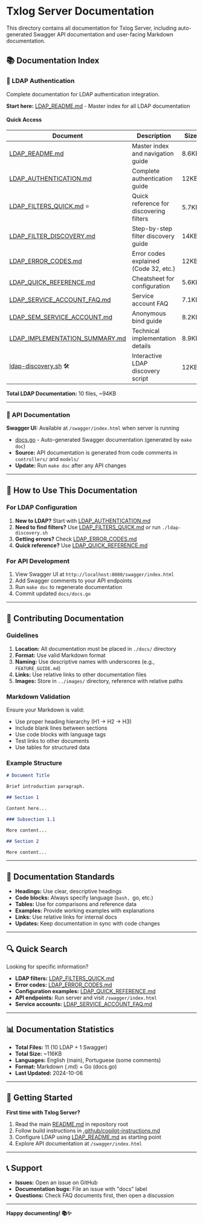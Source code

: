 # Txlog Server Documentation

This directory contains all documentation for Txlog Server, including auto-generated Swagger API documentation and user-facing Markdown documentation.

## 📚 Documentation Index

### 🔐 LDAP Authentication

Complete documentation for LDAP authentication integration.

**Start here:** [LDAP_README.md](LDAP_README.md) - Master index for all LDAP documentation

#### Quick Access

| Document | Description | Size |
|----------|-------------|------|
| [LDAP_README.md](LDAP_README.md) | Master index and navigation guide | 8.6KB |
| [LDAP_AUTHENTICATION.md](LDAP_AUTHENTICATION.md) | Complete authentication guide | 12KB |
| [LDAP_FILTERS_QUICK.md](LDAP_FILTERS_QUICK.md) ⭐ | Quick reference for discovering filters | 5.7KB |
| [LDAP_FILTER_DISCOVERY.md](LDAP_FILTER_DISCOVERY.md) | Step-by-step filter discovery guide | 14KB |
| [LDAP_ERROR_CODES.md](LDAP_ERROR_CODES.md) | Error codes explained (Code 32, etc.) | 12KB |
| [LDAP_QUICK_REFERENCE.md](LDAP_QUICK_REFERENCE.md) | Cheatsheet for configuration | 5.6KB |
| [LDAP_SERVICE_ACCOUNT_FAQ.md](LDAP_SERVICE_ACCOUNT_FAQ.md) | Service account FAQ | 7.1KB |
| [LDAP_SEM_SERVICE_ACCOUNT.md](LDAP_SEM_SERVICE_ACCOUNT.md) | Anonymous bind guide | 8.2KB |
| [LDAP_IMPLEMENTATION_SUMMARY.md](LDAP_IMPLEMENTATION_SUMMARY.md) | Technical implementation details | 8.9KB |
| [ldap-discovery.sh](ldap-discovery.sh) 🛠️ | Interactive LDAP discovery script | 12KB |

**Total LDAP Documentation:** 10 files, ~94KB

---

### 🔌 API Documentation

**Swagger UI:** Available at `/swagger/index.html` when server is running

- [docs.go](docs.go) - Auto-generated Swagger documentation (generated by `make doc`)
- **Source:** API documentation is generated from code comments in `controllers/` and `models/`
- **Update:** Run `make doc` after any API changes

---

## 📖 How to Use This Documentation

### For LDAP Configuration

1. **New to LDAP?** Start with [LDAP_AUTHENTICATION.md](LDAP_AUTHENTICATION.md)
2. **Need to find filters?** Use [LDAP_FILTERS_QUICK.md](LDAP_FILTERS_QUICK.md) or run `./ldap-discovery.sh`
3. **Getting errors?** Check [LDAP_ERROR_CODES.md](LDAP_ERROR_CODES.md)
4. **Quick reference?** Use [LDAP_QUICK_REFERENCE.md](LDAP_QUICK_REFERENCE.md)

### For API Development

1. View Swagger UI at `http://localhost:8080/swagger/index.html`
2. Add Swagger comments to your API endpoints
3. Run `make doc` to regenerate documentation
4. Commit updated `docs/docs.go`

---

## 🔧 Contributing Documentation

### Guidelines

1. **Location:** All documentation must be placed in `./docs/` directory
2. **Format:** Use valid Markdown format
3. **Naming:** Use descriptive names with underscores (e.g., `FEATURE_GUIDE.md`)
4. **Links:** Use relative links to other documentation files
5. **Images:** Store in `../images/` directory, reference with relative paths

### Markdown Validation

Ensure your Markdown is valid:
- Use proper heading hierarchy (H1 → H2 → H3)
- Include blank lines between sections
- Use code blocks with language tags
- Test links to other documents
- Use tables for structured data

### Example Structure

```markdown
# Document Title

Brief introduction paragraph.

## Section 1

Content here...

### Subsection 1.1

More content...

## Section 2

More content...
```

---

## 📝 Documentation Standards

- **Headings:** Use clear, descriptive headings
- **Code blocks:** Always specify language (```bash, ```go, etc.)
- **Tables:** Use for comparisons and reference data
- **Examples:** Provide working examples with explanations
- **Links:** Use relative links for internal docs
- **Updates:** Keep documentation in sync with code changes

---

## 🔍 Quick Search

Looking for specific information?

- **LDAP filters:** [LDAP_FILTERS_QUICK.md](LDAP_FILTERS_QUICK.md)
- **Error codes:** [LDAP_ERROR_CODES.md](LDAP_ERROR_CODES.md)
- **Configuration examples:** [LDAP_QUICK_REFERENCE.md](LDAP_QUICK_REFERENCE.md)
- **API endpoints:** Run server and visit `/swagger/index.html`
- **Service accounts:** [LDAP_SERVICE_ACCOUNT_FAQ.md](LDAP_SERVICE_ACCOUNT_FAQ.md)

---

## 📊 Documentation Statistics

- **Total Files:** 11 (10 LDAP + 1 Swagger)
- **Total Size:** ~116KB
- **Languages:** English (main), Portuguese (some comments)
- **Format:** Markdown (.md) + Go (docs.go)
- **Last Updated:** 2024-10-06

---

## 🚀 Getting Started

**First time with Txlog Server?**

1. Read the main [README.md](../README.md) in repository root
2. Follow build instructions in [.github/copilot-instructions.md](../.github/copilot-instructions.md)
3. Configure LDAP using [LDAP_README.md](LDAP_README.md) as starting point
4. Explore API documentation at `/swagger/index.html`

---

## 📞 Support

- **Issues:** Open an issue on GitHub
- **Documentation bugs:** File an issue with "docs" label
- **Questions:** Check FAQ documents first, then open a discussion

---

**Happy documenting! 📚✨**
